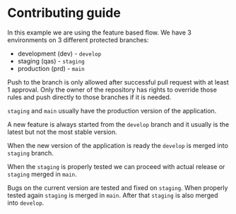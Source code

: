 # Contributing guide

In this example we are using the feature based flow. We have 3 environments on 3
different protected branches:

- development (dev) - `develop`
- staging (qas) - `staging`
- production (prd) - `main`

Push to the branch is only allowed after successful pull request with at least 1
approval. Only the owner of the repository has rights to override those rules
and push directly to those branches if it is needed.

`staging` and `main` usually have the production version of the application.

A new feature is always started from the `develop` branch and it usually is the
latest but not the most stable version.

When the new version of the application is ready the `develop` is merged
into `staging` branch.

When the `staging` is properly tested we can proceed with actual release
or `staging` merged in `main`.

Bugs on the current version are tested and fixed on `staging`. When properly
tested again `staging`
is merged in `main`. After that `staging` is also merged into `develop`.
